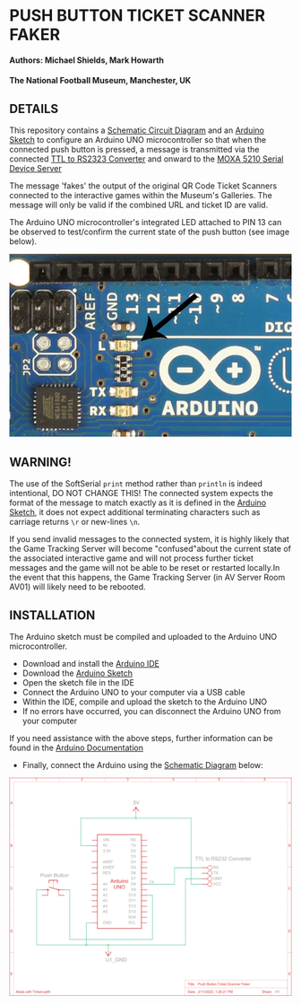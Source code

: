 # PUSH BUTTON TICKET SCANNER FAKER 

#### Authors: Michael Shields, Mark Howarth
#### The National Football Museum, Manchester, UK

## DETAILS

This repository contains a [Schematic Circuit Diagram](https://github.com/TheNationalFootballMuseum/push-button-ticket-scanner-faker/blob/main/Push_Button_Ticket_Scanner_Faker_Schematic_Diagram.svg) and an [Arduino Sketch](https://github.com/TheNationalFootballMuseum/push-button-ticket-scanner-faker/blob/main/push_button_ticket_scanner_faker.ino) to configure an Arduino UNO microcontroller 
so that when the connected push button is pressed, a message is transmitted via the connected
[TTL to RS2323 Converter](https://uk.rs-online.com/web/p/interface-adapters-converters/1887097?cm_mmc=UK-PLA-DS3A-_-google-_-CSS_UK_EN_Computing_%26_Peripherals_Whoop-_-Interface+Adapters+%26+Converters_Whoop-_-1887097&matchtype=&pla-329770284461&cq_src=google_ads&cq_cmp=9771206785&cq_term=&cq_plac=&cq_net=g&cq_plt=gp&gclid=CjwKCAiAlp2fBhBPEiwA2Q10D8TmW_kk5C9ADuID2_bbHLCIhYwIQ9HdM4woF5iJS1lUzYgzJuMkwBoCRlcQAvD_BwE&gclsrc=aw.ds) and onward to the [MOXA 5210 Serial Device Server](https://www.moxa.com/en/products/industrial-edge-connectivity/serial-device-servers/general-device-servers/nport-5200-series/nport-5210)

The message 'fakes' the output of the original QR Code Ticket Scanners connected to the interactive games within the Museum's Galleries. The message will only be valid if the combined URL and ticket ID are valid.

The Arduino UNO microcontroller's integrated LED attached to PIN 13 can be observed to test/confirm the current state of the push button (see image below). 

![Intergrated LED](https://github.com/TheNationalFootballMuseum/push-button-ticket-scanner-faker/blob/main/Arduino-Uno-LED.jpg)

## WARNING!

The use of the SoftSerial `print` method rather than `println` is indeed intentional, DO NOT CHANGE THIS! The connected system expects the format of the message to match exactly as it is defined in the [Arduino Sketch](https://github.com/TheNationalFootballMuseum/push-button-ticket-scannerfaker/blob/main/push_button_ticket_scanner_faker.ino), it does not expect additional terminating characters such as carriage returns `\r` or new-lines `\n`.

If you send invalid messages to the connected system, it is highly likely that the Game Tracking Server will become "confused"about the current state of the associated interactive game and will not process further ticket messages and the game will not be able to be reset or restarted locally.In the event that this happens, the Game Tracking Server (in AV Server Room AV01) will likely need to be rebooted.

## INSTALLATION

The Arduino sketch must be compiled and uploaded to the Arduino UNO microcontroller. 
- Download and install the [Arduino IDE](https://www.arduino.cc/en/software)
- Download the [Arduino Sketch](https://github.com/TheNationalFootballMuseum/push-button-ticket-scanner-faker/blob/main/push_button_ticket_scanner_faker.ino)
- Open the sketch file in the IDE 
- Connect the Arduino UNO to your computer via a USB cable
- Within the IDE, compile and upload the sketch to the Arduino UNO
- If no errors have occurred, you can disconnect the Arduino UNO from your computer

If you need assistance with the above steps, further information can be found in the [Arduino Documentation](https://docs.arduino.cc/tutorials/)

- Finally, connect the Arduino using the [Schematic Diagram](https://github.com/TheNationalFootballMuseum/push-button-ticket-scanner-faker/blob/main/Push_Button_Ticket_Scanner_Faker_Schematic_Diagram.svg) below: 


![Schematic Diagram](https://github.com/TheNationalFootballMuseum/push-button-ticket-scanner-faker/blob/main/Push_Button_Ticket_Scanner_Faker_Schematic_Diagram.svg)


